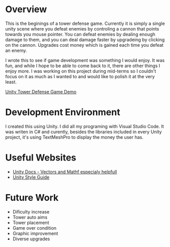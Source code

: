 # Overview

This is the beginings of a tower defense game. Currently it is simply a single unity scene where you defeat enemies by controling a cannon that points towards you mouse pointer.
You can defeat enemies by dealing enough damage to them, and you can deal damage faster by upgradeing by clicking on the cannon. Upgrades cost money which is gained each time you defeat an enemy.

I wrote this to see if game development was something I would enjoy. It was fun, and while I hope to be able to come back to it, there are other things I enjoy more. I was working on this project during mid-terms so I couldn't focus on it as much as I wanted to and would like to polish it at the very least.

[Unity Tower Defense Game Demo](https://youtu.be/URoqKUQKBEE)

# Development Environment

I created this using Unity. I did all my programing with Visual Studio Code. It was writen in C# and curently, besides the libraries included in every Unity project, it's using TextMeshPro to display the money the user has.

# Useful Websites

* [Unity Docs - Vectors and Mathf especialy helpfull](https://docs.unity3d.com/Manual/VectorCookbook.html)
* [Unity Style Guide](https://github.com/justinwasilenko/Unity-Style-Guide#:~:text=Unity%20Style%20Guide%201%20Introduction.%20If%20your%20project,treated%20as%20law.%20...%205%20Asset%20Workflows.%20)

# Future Work

* Dificulty increase
* Tower auto aims
* Tower placement
* Game over condition
* Graphic improvement
* Diverse upgrades

